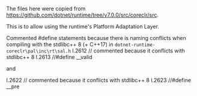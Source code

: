 The files here were copied from https://github.com/dotnet/runtime/tree/v7.0.0/src/coreclr/src.

This is to allow using the runtime's Platform Adaptation Layer.

Commented #define statements because there is naming conflicts when compiling with the stdlibc++ 8 (+ C++17)
in `dotnet-runtime-coreclr\pal\inc\rt\sal.h`
l.2612    // commented because it conflicts with stdlibc++ 8
l.2613    //#define __valid

and

l.2622    // commented because it conflicts with stdlibc++ 8
l.2623    //#define __pre